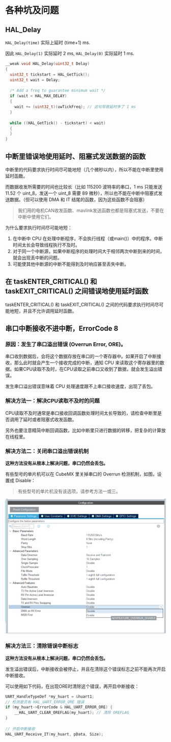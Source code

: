 # 各种坑及问题
## HAL_Delay
`HAL_Delay(time)` 实际上延时 (time+1) ms. 

因此 `HAL_Delay(1)` 实际延时 2 ms, `HAL_Delay(0)` 实际延时 1 ms.

```c
__weak void HAL_Delay(uint32_t Delay)
{
  uint32_t tickstart = HAL_GetTick();
  uint32_t wait = Delay;

  /* Add a freq to guarantee minimum wait */
  if (wait < HAL_MAX_DELAY)
  {
    wait += (uint32_t)(uwTickFreq); // 这句导致延时多了 1 ms
  }

  while ((HAL_GetTick() - tickstart) < wait)
  {
  }
}
```

## 中断里错误地使用延时、阻塞式发送数据的函数

中断里的代码要求执行时间尽可能地短（几个微秒以内），所以不能在中断里使用延时函数。

而数据收发所需要的时间也比较长（比如 115200 波特率的串口，1 ms 只能发送 11.52 个 uint_8，发送一个 uint_8 需要 89 微秒），所以也不能在中断中阻塞式发送数据。（但可以使用 DMA 和 IT 结尾的函数，因为这些函数不会阻塞）

> 我们用的电机CAN收发函数、mavlink发送函数也都是阻塞式发送，不要在中断中使用它们。

为什么要求执行时间尽可能地短：  
1. 在中断中 CPU 在处理中断程序，不会执行线程（或main()）中的程序。中断时间太长会导致线程执行不及时。
2. 对于同一个中断源，如果中断程序的处理时间大于相邻两次中断到来的时间，就会出现丢中断的问题。
3. 可能使其他中断源的中断不能得到及时响应甚至丢失中断。

## 在 taskENTER_CRITICAL() 和 taskEXIT_CRITICAL() 之间错误地使用延时函数

taskENTER_CRITICAL() 和 taskEXIT_CRITICAL() 之间的代码要求执行时间尽可能地短，并且不允许调用延时函数。

## 串口中断接收不进中断，ErrorCode 8

### 原因：发生了串口溢出错误 (Overrun Error, ORE)。
串口收到数据后，会将这个数据存放在串口的一个寄存器中。如果开启了中断接收，那么此时就会产生一个接收完成的中断，通知 CPU 来读取这个寄存器里的数据。如果CPU读取不及时，在CPU读取之前串口又收到了数据，就会发生溢出错误。

发生串口溢出错误意味着 CPU 处理速度跟不上串口接收速度，出现了丢包。

### 解决方法一：解决CPU读取不及时的问题
CPU读取不及时通常是串口接收回调函数处理时间太长导致的，请检查中断里是否调用了延时或者阻塞式收发函数。

另外也要注意精简中断回调函数，比如中断里只进行数据的转移，把复杂的计算放在线程里。

### 解决方法二：关闭串口溢出错误机制

**这种方法没有从根本上解决问题，串口仍然会丢包。**

有些型号的单片机可以在 CubeMX 里关掉串口的 Overrun 检测机制，如图，设置成 Disable：

> 有些型号的单片机没有该选项，请参考方法一或三。

![1667011284141](image/各种坑及问题/1667011284141.png)

### 解决方法三：清除错误中断标志

**这种方法没有从根本上解决问题，串口仍然会丢包。**

发生溢出错误后，中断接收会被停止，并且在清除这个错误标志之前不能再次开启中断接收。

可以使用如下代码，在出现ORE时清除这个错误，再开启中断接收：  
```c
UART_HandleTypeDef *my_huart = &huart1;
// 检测是否有 HAL_UART_ERROR_ORE 错误
if (my_huart->ErrorCode & HAL_UART_ERROR_ORE) {
    __HAL_UART_CLEAR_OREFLAG(my_huart); // 清除 OREFLAG
}

// 开启中断接收
HAL_UART_Receive_IT(my_huart, pData, Size);
```

